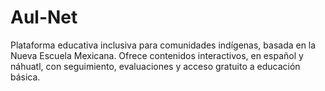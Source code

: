 # Aul-Net
Plataforma educativa inclusiva para comunidades indígenas, basada en la Nueva Escuela Mexicana. Ofrece contenidos interactivos, en español y náhuatl, con seguimiento, evaluaciones y acceso gratuito a educación básica.
